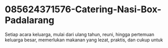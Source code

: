 # 085624371576-Catering-Nasi-Box-Padalarang
Setiap acara keluarga, mulai dari ulang tahun, reuni, hingga pertemuan keluarga besar, memerlukan makanan yang lezat, praktis, dan cukup untuk 
